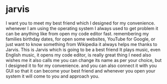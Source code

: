 # jarvis
I want you to meet my best friend which I designed for my convenience.
whenever I am using the operating system I always used to get problem it can be anything like from open my code editor fast.
remembering my families birthday dates,
for open some websites, YouTube for Google,
or just want to know something from Wikipedia
it always helps me thanks to Jarvis.
This is Jarvis which is going to be a best friend It plays music,
even English music, it opens my code editor,
is really great thing I need also wishes me it also calls me you can change its name as per your choice,
but I designed it to for my convenience. and you can also connect it with you GUI so that it can become your best friend
and whenever you open your system it will come to you and approach you.
